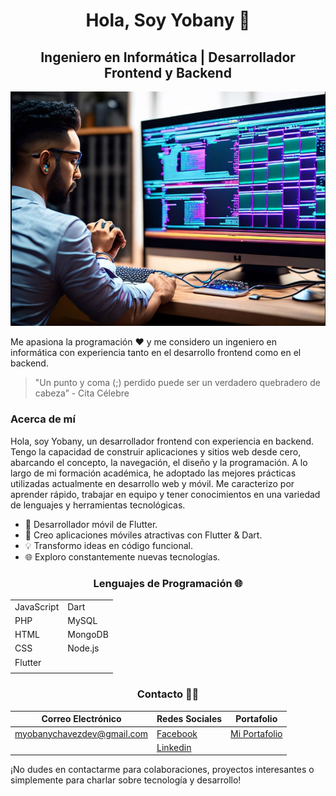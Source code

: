<div align="center">
 <H1 align = "center"> Hola, Soy Yobany 👋</H1>
</div>

<div align="center">
 
## Ingeniero en Informática | Desarrollador Frontend y Backend

</div>

<!--[AI](AIBanner.png) -->
![AI](bannerNew.png) 


Me apasiona la programación ❤️ y me considero un ingeniero en informática con experiencia tanto en el desarrollo frontend como en el backend.

> "Un punto y coma (;) perdido puede ser un verdadero quebradero de cabeza” - Cita Célebre

### Acerca de mí

Hola, soy Yobany, un desarrollador frontend con experiencia en backend. Tengo la capacidad de construir aplicaciones y sitios web desde cero, abarcando el concepto, la navegación, el diseño y la programación. A lo largo de mi formación académica, he adoptado las mejores prácticas utilizadas actualmente en desarrollo web y móvil. Me caracterizo por aprender rápido, trabajar en equipo y tener conocimientos en una variedad de lenguajes y herramientas tecnológicas.
- 📱 Desarrollador móvil de Flutter.
- 🚀 Creo aplicaciones móviles atractivas con Flutter & Dart.
- 💡 Transformo ideas en código funcional.
- 🌐 Exploro constantemente nuevas tecnologías.

<div align="center">
 
### Lenguajes de Programación 🌐

</div>

<div align="center">
  
|    |    |
|----|----|
| JavaScript | Dart |
| PHP | MySQL |
| HTML | MongoDB |
| CSS |  Node.js  |
| Flutter |    |
|  |    |
  
</div>

<div align="center">
 
### Contacto 🤝🏻
</div>
<div align="center">
  
| Correo Electrónico | Redes Sociales | Portafolio |
|--------------------|-----------------|------------|
| myobanychavezdev@gmail.com | [Facebook](enlace_facebook) | [Mi Portafolio](enlace_portafolio) |
|                      | [Linkedin](enlace_linkedin) |  |

                       
</div>

¡No dudes en contactarme para colaboraciones, proyectos interesantes o simplemente para charlar sobre tecnología y desarrollo!






